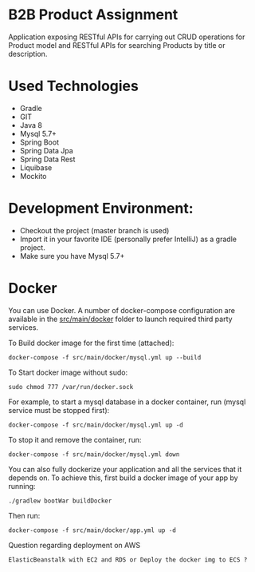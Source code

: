 
# B2B Product Assignment

Application exposing RESTful APIs for carrying out CRUD operations for Product model and RESTful APIs for searching Products by title or description.

# Used Technologies

* Gradle
* GIT
* Java 8
* Mysql 5.7+
* Spring Boot
* Spring Data Jpa
* Spring Data Rest
* Liquibase
* Mockito

# Development Environment:

* Checkout the project (master branch is used)
* Import it in your favorite IDE (personally prefer IntelliJ) as a gradle project.
* Make sure you have Mysql 5.7+

# Docker

You can use Docker. A number of docker-compose configuration are available in the [src/main/docker](src/main/docker) folder to launch required third party services.

To Build docker image for the first time (attached):

    docker-compose -f src/main/docker/mysql.yml up --build

To Start docker image without sudo:

    sudo chmod 777 /var/run/docker.sock

For example, to start a mysql database in a docker container, run (mysql service must be stopped first):

    docker-compose -f src/main/docker/mysql.yml up -d

To stop it and remove the container, run:

    docker-compose -f src/main/docker/mysql.yml down

You can also fully dockerize your application and all the services that it depends on.
To achieve this, first build a docker image of your app by running:

    ./gradlew bootWar buildDocker

Then run:

    docker-compose -f src/main/docker/app.yml up -d

Question regarding deployment on AWS

    ElasticBeanstalk with EC2 and RDS or Deploy the docker img to ECS ?